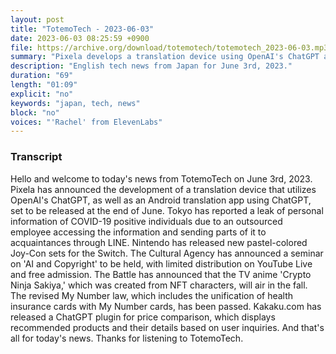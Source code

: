 ```yaml
---
layout: post
title: "TotemoTech - 2023-06-03"
date: 2023-06-03 08:25:59 +0900
file: https://archive.org/download/totemotech/totemotech_2023-06-03.mp3
summary: "Pixela develops a translation device using OpenAI's ChatGPT and an Android translation app, Tokyo reports a leak of personal information of COVID-19 positive individuals due to an outsourced employee accessing the information and sending parts of it to acquaintances through LINE, & more…"
description: "English tech news from Japan for June 3rd, 2023."
duration: "69"
length: "01:09"
explicit: "no"
keywords: "japan, tech, news"
block: "no"
voices: "'Rachel' from ElevenLabs"
---
```


### Transcript

Hello and welcome to today's news from TotemoTech on June 3rd, 2023. Pixela has announced the development of a translation device that utilizes OpenAI's ChatGPT, as well as an Android translation app using ChatGPT, set to be released at the end of June. Tokyo has reported a leak of personal information of COVID-19 positive individuals due to an outsourced employee accessing the information and sending parts of it to acquaintances through LINE. Nintendo has released new pastel-colored Joy-Con sets for the Switch. The Cultural Agency has announced a seminar on 'AI and Copyright' to be held, with limited distribution on YouTube Live and free admission. The Battle has announced that the TV anime 'Crypto Ninja Sakiya,' which was created from NFT characters, will air in the fall. The revised My Number law, which includes the unification of health insurance cards with My Number cards, has been passed. Kakaku.com has released a ChatGPT plugin for price comparison, which displays recommended products and their details based on user inquiries.   And that's all for today's news. Thanks for listening to TotemoTech.
